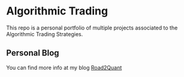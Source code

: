 # Algorithmic Trading
This repo is a personal portfolio of multiple projects associated to the Algorithmic Trading Strategies.

## Personal Blog
You can find more info at my blog [Road2Quant](https://www.road2quant.com/categories/algo-trading)
